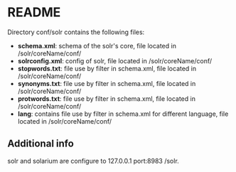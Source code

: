 README
======

Directory conf/solr contains the following files:

* **schema.xml**: schema of the solr's core, file located in /solr/coreName/conf/
* **solrconfig.xml**: config of solr, file located in /solr/coreName/conf/
* **stopwords.txt**: file use by filter in schema.xml, file located in /solr/coreName/conf/
* **synonyms.txt**: file use by filter in schema.xml, file located in /solr/coreName/conf/
* **protwords.txt**: file use by filter in schema.xml, file located in /solr/coreName/conf/
* **lang**: contains file use by filter in schema.xml for different language, file located in /solr/coreName/conf/

Additional info
---------------

solr and solarium are configure to 127.0.0.1 port:8983 /solr. 